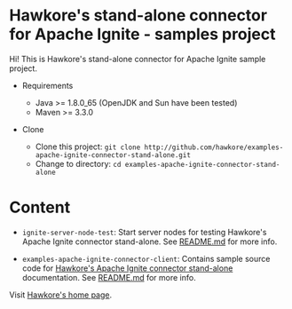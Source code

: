 # Hawkore's stand-alone connector for Apache Ignite - samples project

Hi! This is Hawkore's stand-alone connector for Apache Ignite sample project.


- Requirements

	-  Java >= 1.8.0_65 (OpenJDK and Sun have been tested)
	-  Maven >= 3.3.0

- Clone

	-  Clone this project: `git clone http://github.com/hawkore/examples-apache-ignite-connector-stand-alone.git`
	-  Change to directory: `cd examples-apache-ignite-connector-stand-alone`


# Content

* `ignite-server-node-test`: Start server nodes for testing Hawkore's Apache Ignite connector stand-alone. See [README.md](ignite-server-node-test/README.md) for more info.

* `examples-apache-ignite-connector-client`: Contains sample source code for [Hawkore's Apache Ignite connector stand-alone
](https://docs.hawkore.com/private/apache-ignite-connector-standalone) documentation. See [README.md](examples-apache-ignite-connector-client/README.md) for more info.


Visit [Hawkore's home page](https://www.hawkore.com).